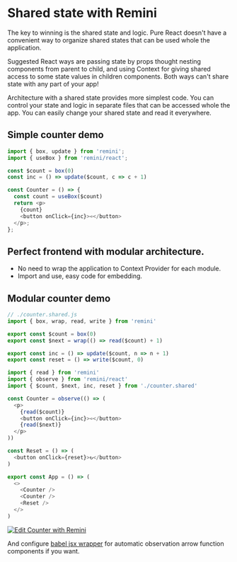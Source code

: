# Shared state with Remini

The key to winning is the shared state and logic. Pure React doesn't have a convenient way to organize shared states that can be used whole the application. 

Suggested React ways are passing state by props thought nesting components from parent to child, and using Context for giving shared access to some state values in children components. Both ways can't share state with any part of your app!

Architecture with a shared state provides more simplest code. You can control your state and logic in separate files that can be accessed whole the app. You can easily change your shared state and read it everywhere.

## Simple counter demo

```javascript
import { box, update } from 'remini';
import { useBox } from 'remini/react';

const $count = box(0)
const inc = () => update($count, c => c + 1)

const Counter = () => {
  const count = useBox($count)
  return <p>
    {count} 
    <button onClick={inc}>➪</button>
  </p>;
};
```

## Perfect frontend with modular architecture.

- No need to wrap the application to Context Provider for each module.
- Import and use, easy code for embedding.

## Modular counter demo

```javascript
// ./counter.shared.js
import { box, wrap, read, write } from 'remini'

export const $count = box(0)
export const $next = wrap(() => read($count) + 1)

export const inc = () => update($count, n => n + 1)
export const reset = () => write($count, 0)
```

```javascript
import { read } from 'remini'
import { observe } from 'remini/react'
import { $count, $next, inc, reset } from './counter.shared'

const Counter = observe(() => (
  <p>
    {read($count)}
    <button onClick={inc}>➪</button>
    {read($next)}
  </p>
))

const Reset = () => (
  <button onClick={reset}>↻</button>
)

export const App = () => (
  <>
    <Counter />
    <Counter />
    <Reset />
  </>
)
```

[![Edit Counter with Remini](https://codesandbox.io/static/img/play-codesandbox.svg)](https://codesandbox.io/s/counter-with-remini-mp2ldi?file=/src/App.js)

And configure [babel jsx wrapper](https://github.com/betula/babel-plugin-jsx-wrapper) for automatic observation arrow function components if you want.
